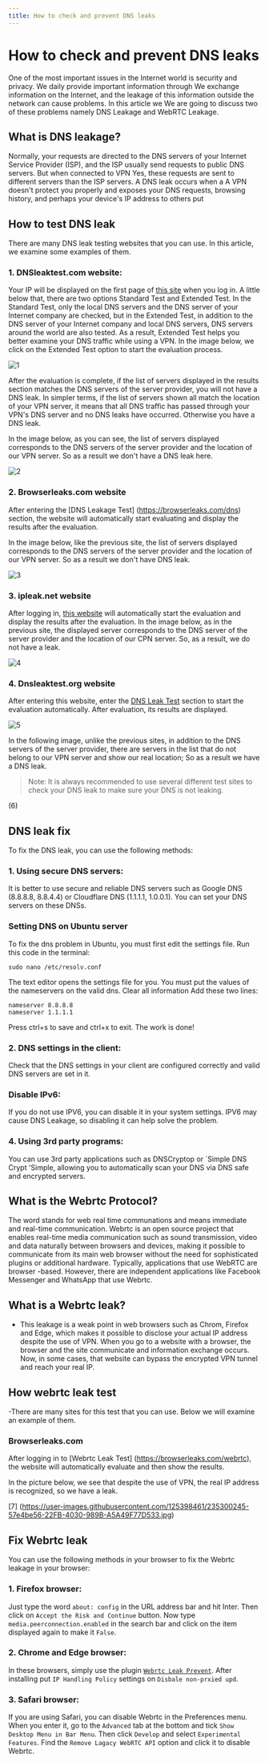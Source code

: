 ```yaml
---
title: How to check and prevent DNS leaks
---
```


# How to check and prevent DNS leaks
One of the most important issues in the Internet world is security and privacy. We daily provide important information through
We exchange information on the Internet, and the leakage of this information outside the network can cause problems. In this article we
We are going to discuss two of these problems namely DNS Leakage and WebRTC Leakage.

## What is DNS leakage?

Normally, your requests are directed to the DNS servers of your Internet Service Provider (ISP), and the ISP
usually send requests to public DNS servers. But when connected to VPN
Yes, these requests are sent to different servers than the ISP servers. A DNS leak occurs when a
A VPN doesn't protect you properly and exposes your DNS requests, browsing history, and perhaps your device's IP address to others
put


## How to test DNS leak
There are many DNS leak testing websites that you can use. In this article, we examine some examples of them.

### 1. DNSleaktest.com website:
Your IP will be displayed on the first page of [this site](https://dnsleaktest.com/) when you log in. A little below that, there are two options Standard Test and Extended Test. In the Standard Test, only the local DNS servers and the DNS server of your Internet company are checked, but in the Extended Test, in addition to the DNS server of your Internet company and local DNS servers, DNS servers around the world are also tested. As a result, Extended Test helps you better examine your DNS traffic while using a VPN. In the image below, we click on the Extended Test option to start the evaluation process.

![1](https://user-images.githubusercontent.com/125398461/235299493-2a0c4aaf-cd24-4723-b7f6-8ed60845734d.jpg)


After the evaluation is complete, if the list of servers displayed in the results section matches the DNS servers of the server provider, you will not have a DNS leak. In simpler terms, if the list of servers shown all match the location of your VPN server, it means that all DNS traffic has passed through your VPN's DNS server and no DNS leaks have occurred. Otherwise you have a DNS leak.

In the image below, as you can see, the list of servers displayed corresponds to the DNS servers of the server provider and the location of our VPN server. So as a result we don't have a DNS leak here.

![2](https://user-images.githubusercontent.com/125398461/235299505-d9fb313b-28b5-473a-b211-a1533bd0add5.jpg)


### 2. Browserleaks.com website
After entering the [DNS Leakage Test] (https://browserleaks.com/dns) section, the website will automatically start evaluating and display the results after the evaluation.

In the image below, like the previous site, the list of servers displayed corresponds to the DNS servers of the server provider and the location of our VPN server. So as a result we don't have DNS leak.


![3](https://user-images.githubusercontent.com/125398461/235299510-6b7fb769-3c3a-49e9-b28f-ef59f52e72e6.jpg)


### 3. ipleak.net website
After logging in, [this website](https://ipleak.net) will automatically start the evaluation and display the results after the evaluation.
In the image below, as in the previous site, the displayed server corresponds to the DNS server of the server provider and the location of our CPN server. So, as a result, we do not have a leak.

![4](https://user-images.githubusercontent.com/125398461/235299557-8dac8205-37e8-4a67-bc2e-c6b0ad83b40d.jpg)



### 4. Dnsleaktest.org website
After entering this website, enter the [DNS Leak Test](https://dnsleaktest.org/dns-leak-test) section to start the evaluation automatically. After evaluation, its results are displayed.

![5](https://user-images.githubusercontent.com/125398461/235299689-1efae131-4ca9-4e49-9b15-6f915695c32c.jpg)



In the following image, unlike the previous sites, in addition to the DNS servers of the server provider, there are servers in the list that do not belong to our VPN server and show our real location; So as a result we have a DNS leak.

> Note: It is always recommended to use several different test sites to check your DNS leak to make sure your DNS is not leaking.

(6)


## DNS leak fix
To fix the DNS leak, you can use the following methods:
### 1. Using secure DNS servers:
It is better to use secure and reliable DNS servers such as Google DNS (8.8.8.8, 8.8.4.4) or Cloudflare DNS (1.1.1.1, 1.0.0.1). You can set your DNS servers on these DNSs.

### Setting DNS on Ubuntu server

To fix the dns problem in Ubuntu, you must first edit the settings file. Run this code in the terminal:

```
sudo nano /etc/resolv.conf
```

The text editor opens the settings file for you. You must put the values of the nameservers on the valid dns. Clear all information Add these two lines:

```
nameserver 8.8.8.8
nameserver 1.1.1.1
```

Press ctrl+s to save and ctrl+x to exit.
The work is done!

### 2. DNS settings in the client:
Check that the DNS settings in your client are configured correctly and valid DNS servers are set in it.

### Disable IPv6:
If you do not use IPV6, you can disable it in your system settings. IPV6 may cause DNS Leakage, so disabling it can help solve the problem.

### 4. Using 3rd party programs:
You can use 3rd party applications such as DNSCryptop or `Simple DNS Crypt 'Simple, allowing you to automatically scan your DNS via DNS safe and encrypted servers.


## What is the Webrtc Protocol?
The word stands for web real time communations and means immediate and real-time communication. Webrtc is an open source project that enables real-time media communication such as sound transmission, video and data naturally between browsers and devices, making it possible to communicate from its main web browser without the need for sophisticated plugins or additional hardware. Typically, applications that use WebRTC are browser -based. However, there are independent applications like Facebook Messenger and WhatsApp that use Webrtc.



## What is a Webrtc leak?
- This leakage is a weak point in web browsers such as Chrom, Firefox and Edge, which makes it possible to disclose your actual IP address despite the use of VPN. When you go to a website with a browser, the browser and the site communicate and information exchange occurs. Now, in some cases, that website can bypass the encrypted VPN tunnel and reach your real IP.

## How webrtc leak test
-There are many sites for this test that you can use. Below we will examine an example of them.

### Browserleaks.com

After logging in to [Webrtc Leak Test] (https://browserleaks.com/webrtc), the website will automatically evaluate and then show the results.

In the picture below, we see that despite the use of VPN, the real IP address is recognized, so we have a leak.

[7] (https://user-images.githubusercontent.com/125398461/235300245-57e4be56-22FB-4030-989B-A5A49F77D533.jpg)


## Fix Webrtc leak

You can use the following methods in your browser to fix the Webrtc leakage in your browser:

### 1. Firefox browser:
Just type the word `about: config` in the URL address bar and hit Inter. Then click on `Accept the Risk and Continue` button. Now type `media.peerconnection.enabled` in the search bar and click on the item displayed again to make it `False`.

### 2. Chrome and Edge browser:
In these browsers, simply use the plugin [`Webrtc Leak Prevent`](https://chrome.google.com/webstore/detail/weak-leak-prevent/eiadekoaikejlgdbkbdFeijlgfdalmlml=en). After installing put `IP Handling Policy` settings on `Disbale non-prxied upd`.

### 3. Safari browser:
If you are using Safari, you can disable Webrtc in the Preferences menu. When you enter it, go to the `Advanced` tab at the bottom and tick `Show Desktop Menu in Bar Menu`. Then click `Develop` and select `Experimental Features`. Find the `Remove Lagacy WebRTC API` option and click it to disable Webrtc.
